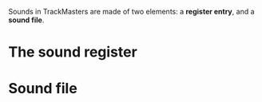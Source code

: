 <!-- TITLE:Add or change sounds -->

Sounds in TrackMasters are made of two elements: a **register entry**, and a **sound file**.
# The sound register


# Sound file